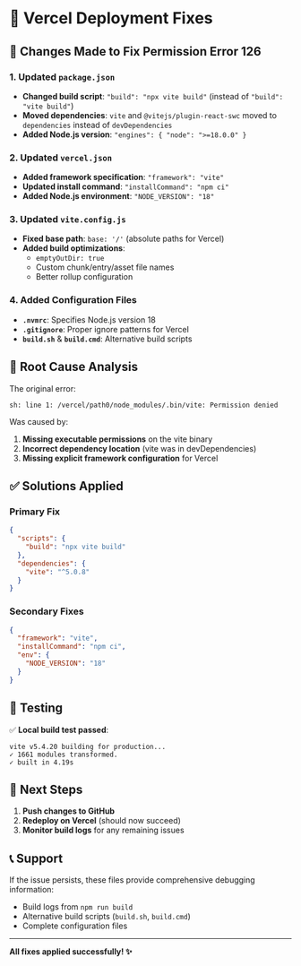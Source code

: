 # 🚀 Vercel Deployment Fixes

## 🔧 Changes Made to Fix Permission Error 126

### 1. Updated `package.json`
- **Changed build script**: `"build": "npx vite build"` (instead of `"build": "vite build"`)
- **Moved dependencies**: `vite` and `@vitejs/plugin-react-swc` moved to `dependencies` instead of `devDependencies`
- **Added Node.js version**: `"engines": { "node": ">=18.0.0" }`

### 2. Updated `vercel.json`
- **Added framework specification**: `"framework": "vite"`
- **Updated install command**: `"installCommand": "npm ci"`
- **Added Node.js environment**: `"NODE_VERSION": "18"`

### 3. Updated `vite.config.js`
- **Fixed base path**: `base: '/'` (absolute paths for Vercel)
- **Added build optimizations**:
  - `emptyOutDir: true`
  - Custom chunk/entry/asset file names
  - Better rollup configuration

### 4. Added Configuration Files
- **`.nvmrc`**: Specifies Node.js version 18
- **`.gitignore`**: Proper ignore patterns for Vercel
- **`build.sh`** & **`build.cmd`**: Alternative build scripts

## 🎯 Root Cause Analysis

The original error:
```
sh: line 1: /vercel/path0/node_modules/.bin/vite: Permission denied
```

Was caused by:
1. **Missing executable permissions** on the vite binary
2. **Incorrect dependency location** (vite was in devDependencies)
3. **Missing explicit framework configuration** for Vercel

## ✅ Solutions Applied

### Primary Fix
```json
{
  "scripts": {
    "build": "npx vite build"
  },
  "dependencies": {
    "vite": "^5.0.8"
  }
}
```

### Secondary Fixes
```json
{
  "framework": "vite",
  "installCommand": "npm ci",
  "env": {
    "NODE_VERSION": "18"
  }
}
```

## 🧪 Testing

✅ **Local build test passed**:
```
vite v5.4.20 building for production...
✓ 1661 modules transformed.
✓ built in 4.19s
```

## 🚀 Next Steps

1. **Push changes to GitHub**
2. **Redeploy on Vercel** (should now succeed)
3. **Monitor build logs** for any remaining issues

## 📞 Support

If the issue persists, these files provide comprehensive debugging information:
- Build logs from `npm run build`
- Alternative build scripts (`build.sh`, `build.cmd`)
- Complete configuration files

---

**All fixes applied successfully! ✨**
